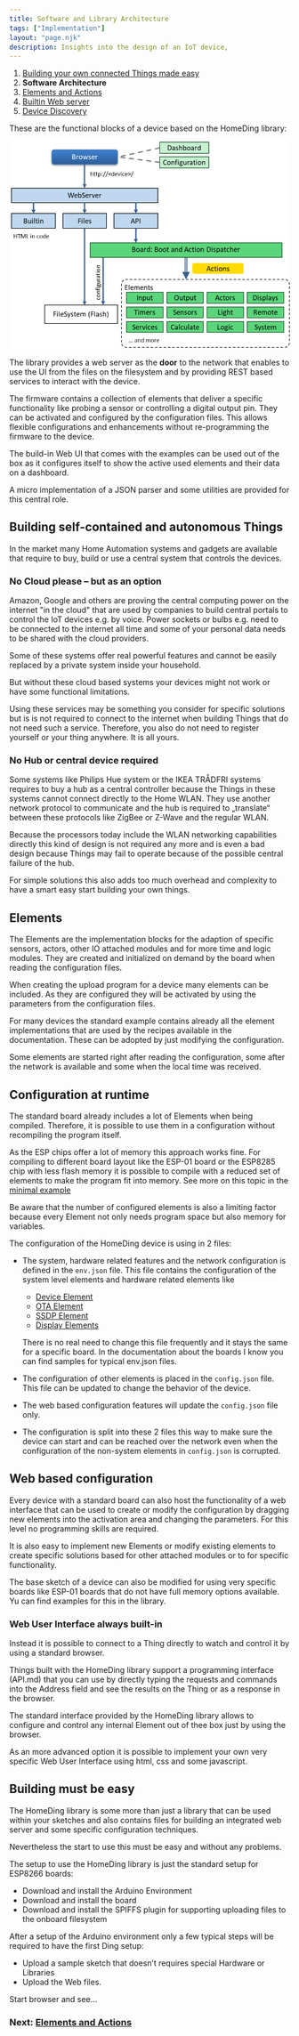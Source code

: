 ```yaml
---
title: Software and Library Architecture
tags: ["Implementation"]
layout: "page.njk"
description: Insights into the design of an IoT device,
---
```


1. [Building your own connected Things made easy](/concepts/paper01.md)
2. **Software Architecture**
3. [Elements and Actions](/concepts/paper03.md)
4. [Builtin Web server](/concepts/paper04.md)
5. [Device Discovery](/concepts/paper05.md)

These are the functional blocks of a device based on the HomeDing library:

![Internal software architecture blocks](/concepts/architectureblocks.png "w600")

The library provides a web server
as the **door** to the network that enables to use the UI from the files on the filesystem and by providing REST based services to interact with the device.

The firmware contains a collection of elements that deliver a specific functionality like probing a sensor or controlling a digital output pin. They can be
activated and configured by the configuration files. This allows flexible configurations and enhancements without re-programming the firmware to the device.

The build-in Web UI that comes with the examples can be used out of the box as it configures itself to show the active used elements and their data on a dashboard.

A micro implementation of a JSON parser and some utilities are provided for this central role.


## Building self-contained and autonomous Things

In the market many Home Automation systems and gadgets are available
that require to buy, build or use a central system that controls the devices.


### No Cloud please – but as an option

Amazon, Google and others are proving the central computing power on the internet "in the cloud" that are used by companies to build central portals to control the IoT devices e.g. by voice.
Power sockets or bulbs e.g. need to be connected to the internet all time and some of your personal data needs to be shared with the cloud providers.

Some of these systems offer real powerful features and cannot be easily replaced by a private system inside your household.

But without these cloud based systems your devices might not work or have some functional limitations.

Using these services may be something you consider for specific solutions but is is not required to connect to the internet when building Things that do not need such a service.
Therefore, you also do not need to register yourself or your thing anywhere. It is all yours.


### No Hub or central device required

Some systems like Philips Hue system or the IKEA TRÅDFRI systems requires to buy a hub as a central controller because the Things in these systems cannot connect directly to the Home WLAN. They use another network protocol to communicate and the hub is required to „translate“ between these protocols like ZigBee or Z-Wave and the regular WLAN.

Because the processors today include the WLAN networking capabilities directly this kind of design is not required any more and is even a bad design because Things may fail to operate because of the possible central failure of the hub.

For simple solutions this also adds too much overhead and complexity to have a smart easy start building your own things.


## Elements

The Elements are the implementation blocks for the adaption of specific sensors, actors, other IO attached modules and for more time and logic modules. They are created and initialized on demand by the board when reading the configuration files.

When creating the upload program for a device many elements can be included. As they are configured they will be activated by using the parameters from the configuration files.

For many devices the standard example contains already all the element implementations that are used by the recipes available in the documentation. These can be adopted by just modifying the configuration.

Some elements are started right after reading the configuration, some after the network is available and some when the local time was received.


## Configuration at runtime

The standard board already includes a lot of Elements when being compiled. Therefore, it is possible to use them in a configuration without recompiling the program itself.

As the ESP chips offer a lot of memory this approach works fine. For compiling to different board layout like the ESP-01 board or the ESP8285 chip with less flash memory it is possible to compile with a reduced set of elements to make the program fit into memory. See more on this topic in the [minimal example](/examples/minimal.md)

Be aware that the number of configured elements is also a limiting factor because every Element not only needs program space but also memory for variables.

The configuration of the HomeDing device is using in 2 files:

* The system, hardware related features and the network configuration is defined in the `env.json` file. This file contains the configuration of the system level elements and hardware related elements like
  * [Device Element](/elements/device.md)
  * [OTA Element](/elements/ota.md)
  * [SSDP Element](/elements/ssdp.md)
  * [Display Elements](/elements/display/index.md)

  There is no real need to change this file frequently and it stays the same for a specific board. In the documentation about the boards I know you can find samples for typical env.json files.

* The configuration of other elements is  placed in the `config.json` file. This file can be updated to change the behavior of the device.

* The web based configuration features will update the `config.json` file only.

* The configuration is split into these 2 files this way to make sure the device can start and can be reached over the network even when the configuration of the non-system elements in `config.json` is corrupted.


## Web based configuration

Every device with a standard board can also host the functionality of a web interface that can be used to create or modify the configuration by dragging new elements into the activation area and changing the parameters.
For this level no programming skills are required.  

It is also easy to implement new Elements or modify existing elements to create specific solutions based for other attached modules or to for specific functionality.

The base sketch of a device can also be modified for using very specific boards like ESP-01 boards that do not have full memory options available. Yu can find examples for this in the library.


### Web User Interface always built-in

Instead it is possible to connect to a Thing directly to watch and control it by using a standard browser.

Things built with the HomeDing library support a programming interface (API.md) that you can use by directly typing the requests and commands into the Address field and see the results on the Thing or as a response in the browser.

The standard interface provided by the HomeDing library allows to configure and control any internal Element out of thee box just by using the browser.

As an more advanced option it is possible to implement your own very specific Web User Interface using html, css and some javascript.

## Building must be easy

The HomeDing library is some more than just a library that can be used within your sketches and also contains files for building an integrated web server and some specific configuration techniques.

Nevertheless the start to use this must be easy and without any problems.

The setup to use the HomeDing library is just the standard setup for ESP8266 boards:

* Download and install the Arduino Environment
* Download and install the board
* Download and install the SPIFFS plugin for supporting uploading files to the onboard filesystem

After a setup of the Arduino environment only a few typical steps will be required to have the first Ding setup:

* Upload a sample sketch that doesn’t requires special Hardware or Libraries
* Upload the Web files.

Start browser and see...

### Next: [Elements and Actions](/concepts/paper03.md)
